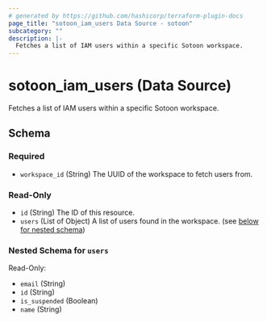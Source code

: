 ```yaml
---
# generated by https://github.com/hashicorp/terraform-plugin-docs
page_title: "sotoon_iam_users Data Source - sotoon"
subcategory: ""
description: |-
  Fetches a list of IAM users within a specific Sotoon workspace.
---
```


# sotoon_iam_users (Data Source)

Fetches a list of IAM users within a specific Sotoon workspace.



<!-- schema generated by tfplugindocs -->
## Schema

### Required

- `workspace_id` (String) The UUID of the workspace to fetch users from.

### Read-Only

- `id` (String) The ID of this resource.
- `users` (List of Object) A list of users found in the workspace. (see [below for nested schema](#nestedatt--users))

<a id="nestedatt--users"></a>
### Nested Schema for `users`

Read-Only:

- `email` (String)
- `id` (String)
- `is_suspended` (Boolean)
- `name` (String)
